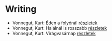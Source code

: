 # Writing

- Vonnegut, Kurt: Éden a folyónál [részletek](_details/%7Bopf.creator%7D.md#id_1624)
- Vonnegut, Kurt: Halálnál is rosszabb [részletek](_details/%7Bopf.creator%7D.md#id_1628)
- Vonnegut, Kurt: Virágvasárnap [részletek](_details/%7Bopf.creator%7D.md#id_1627)